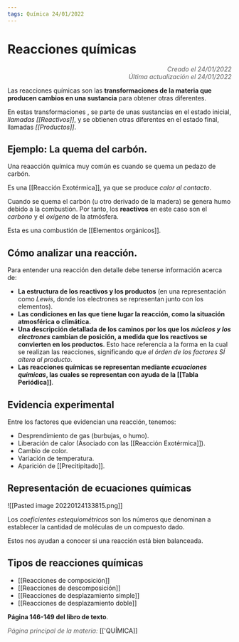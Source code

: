 ```yaml
---
tags: Química 24/01/2022
---
```


# Reacciones químicas
<div style="text-align: right; opacity: 0.7; font-style: italic;">Creado el 24/01/2022</div>
<div style="text-align: right; opacity: 0.7; font-style: italic;">Última actualización el 24/01/2022</div>

Las reacciones químicas son las **transformaciones de la materia que producen cambios en una sustancia** para obtener otras diferentes. 

En estas transformaciones , se parte de unas sustancias en el estado inicial, *llamadas [[Reactivos]]*, y se obtienen otras diferentes en el estado final, llamadas *[[Productos]]*.

## Ejemplo: La quema del carbón.
Una reaacción química muy común es cuando se quema un pedazo de carbón.

Es una [[Reacción Exotérmica]], ya que se produce *calor al contacto*.

Cuando se quema el carbón (u otro derivado de la madera) se genera humo debido a la combustión. Por tanto, los **reactivos** en este caso son el *carbono* y el *oxígeno* de la atmósfera.

Esta es una combustión de [[Elementos orgánicos]].


## Cómo analizar una reacción.

Para entender una reacción den detalle debe tenerse información acerca de:

- **La estructura de los reactivos y los productos** (en una representación como *Lewis*, donde los electrones se representan junto con los elementos).
- **Las condiciones en las que tiene lugar la reacción, como la situación atmosférica o climática.**
- **Una descripción detallada de los caminos por los que los *núcleos y los electrones* cambian de posición, a medida que los reactivos se convierten en los productos**. Esto hace referencia a la forma en la cual se realizan las reacciones, significando que *el órden de los factores SÍ altera al producto*.
- **Las reacciones químicas se representan mediante *ecuaciones químicas*, las cuales se representan con ayuda de la [[Tabla Periódica]]**.

## Evidencia experimental

Entre los factores que evidencian una reacción, tenemos:

- Desprendimiento de gas (burbujas, o humo).
- Liberación de calor (Asociado con las [[Reacción Exotérmica]]).
- Cambio de color.
- Variación de temperatura.
- Aparición de [[Precitipitado]].

## Representación de ecuaciones químicas

![[Pasted image 20220124133815.png]]

Los *coeficientes estequiométricos* son los números que denominan a establecer la cantidad de moléculas de un compuesto dado.

Estos nos ayudan a conocer si una reacción está bien balanceada.

## Tipos de reacciones químicas

- [[Reacciones de composición]]
- [[Reacciones de descomposición]]
- [[Reacciones de desplazamiento simple]]
- [[Reacciones de desplazamiento doble]]


**Página 146-149 del libro de texto**.

<span style="opacity: 0.7; font-style: italic;">Página principal de la materia:</span> [['QUÍMICA]]